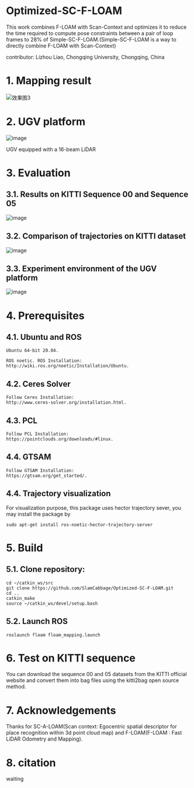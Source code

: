 # Optimized-SC-F-LOAM
This work combines F-LOAM with Scan-Context and optimizes it to reduce the time required to compute pose constraints between a pair of loop frames to 28% of Simple-SC-F-LOAM.(Simple-SC-F-LOAM is a way to directly combine F-LOAM with Scan-Context)

contributor: Lizhou Liao, Chongqing University, Chongqing, China

# 1. Mapping result
![效果图3](https://user-images.githubusercontent.com/95751923/155124889-934ea649-3b03-4e8d-84af-608753f34c93.png)

# 2. UGV platform
![image](https://user-images.githubusercontent.com/95751923/155125896-55f90f9d-4c04-4cc0-a605-095c7d05709d.png)

UGV equipped with a 16-beam LiDAR
# 3. Evaluation

## 3.1. Results on KITTI Sequence 00 and Sequence 05
![image](https://user-images.githubusercontent.com/95751923/155125294-980e6a3d-6e76-4a23-9771-493ba278677e.png)


## 3.2. Comparison of trajectories on KITTI dataset
![image](https://user-images.githubusercontent.com/95751923/155125478-a361762f-f18e-4161-b892-6f5080f5681f.png)


## 3.3. Experiment environment of the UGV platform
![image](https://user-images.githubusercontent.com/95751923/155126033-faae2e47-ca13-4fa5-b8ea-653a1a03cc2d.png)


# 4. Prerequisites
## 4.1. Ubuntu and ROS
    Ubuntu 64-bit 20.04.
    
    ROS noetic. ROS Installation: http://wiki.ros.org/noetic/Installation/Ubuntu.

## 4.2. Ceres Solver
    Follow Ceres Installation: 
    http://www.ceres-solver.org/installation.html.

## 4.3. PCL
    Follow PCL Installation: 
    https://pointclouds.org/downloads/#linux.

## 4.4. GTSAM
    Follow GTSAM Installation: 
    https://gtsam.org/get_started/.

## 4.4. Trajectory visualization
For visualization purpose, this package uses hector trajectory sever, you may install the package by

    sudo apt-get install ros-noetic-hector-trajectory-server

# 5. Build
## 5.1. Clone repository:
    cd ~/catkin_ws/src
    git clone https://github.com/SlamCabbage/Optimized-SC-F-LOAM.git
    cd ..
    catkin_make
    source ~/catkin_ws/devel/setup.bash

## 5.2. Launch ROS
    roslaunch floam floam_mapping.launch

# 6. Test on KITTI sequence
You can download the sequence 00 and 05 datasets from the KITTI official website and convert them into bag files using the kitti2bag open source method.


# 7. Acknowledgements
Thanks for SC-A-LOAM(Scan context: Egocentric spatial descriptor for place recognition within 3d point cloud map) and F-LOAM(F-LOAM : Fast LiDAR Odometry and Mapping).

# 8. citation

waiting
